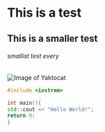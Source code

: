 # This is a test 
## This is a smaller test
###### smallist test every

![Image of Yaktocat](https://octodex.github.com/images/yaktocat.png)

```cpp
#include <iostrem>

int main(){
std::cout << "Hello World!";
return 0;
}
```
